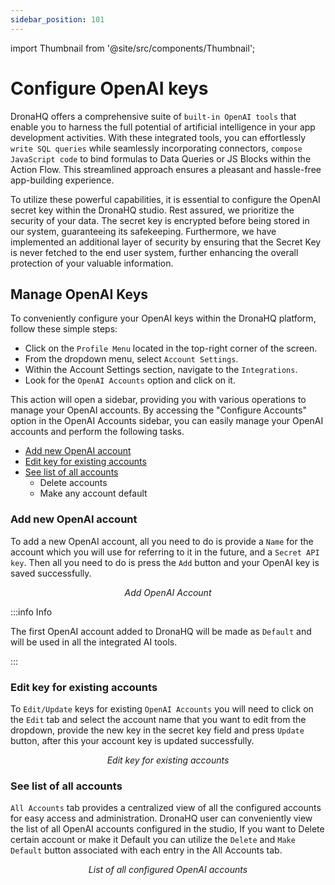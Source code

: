 ```yaml
---
sidebar_position: 101
---
```


import Thumbnail from '@site/src/components/Thumbnail';

# Configure OpenAI keys 

DronaHQ offers a comprehensive suite of `built-in OpenAI tools` that enable you to harness the full potential of artificial intelligence in your app development activities. With these integrated tools, you can effortlessly `write SQL queries` while seamlessly incorporating connectors, `compose JavaScript code` to bind formulas to Data Queries or JS Blocks within the Action Flow. This streamlined approach ensures a pleasant and hassle-free app-building experience.

To utilize these powerful capabilities, it is essential to configure the OpenAI secret key within the DronaHQ studio. Rest assured, we prioritize the security of your data. The secret key is encrypted before being stored in our system, guaranteeing its safekeeping. Furthermore, we have implemented an additional layer of security by ensuring that the Secret Key is never fetched to the end user system, further enhancing the overall protection of your valuable information.

## Manage OpenAI Keys


To conveniently configure your OpenAI keys within the DronaHQ platform, follow these simple steps:

- Click on the `Profile Menu` located in the top-right corner of the screen.
- From the dropdown menu, select `Account Settings`.
- Within the Account Settings section, navigate to the `Integrations`.
- Look for the `OpenAI Accounts` option and click on it.

This action will open a sidebar, providing you with various operations to manage your OpenAI accounts. By accessing the "Configure Accounts" option in the OpenAI Accounts sidebar, you can easily manage your OpenAI accounts and perform the following tasks.

- [Add new OpenAI account](./ai-configure-openai-keys.md/#add-new-openai-account)
- [Edit key for existing accounts](./ai-configure-openai-keys.md/#edit-key-for-existing-accounts)
- [See list of all accounts](./ai-configure-openai-keys.md/#see-list-of-all-accounts)
  - Delete accounts
  - Make any account default

### Add new OpenAI account

To add a new OpenAI account, all you need to do is provide a `Name` for the account which you will use for referring to it in the future, and a `Secret API key`. Then all you need to do is press the `Add` button and your OpenAI key is saved successfully.

<figure>
  <Thumbnail src="/img/dronahq-ai/configure-openai-keys/add-openai-account.png" alt="Add OpenAI Account" width='100%'/>
  <figcaption align = "center"><i>Add OpenAI Account</i></figcaption>
</figure>

:::info Info

The first OpenAI account added to DronaHQ will be made as `Default` and will be used in all the integrated AI tools.

:::

### Edit key for existing accounts

To `Edit/Update` keys for existing `OpenAI Accounts` you will need to click on the `Edit` tab and select the account name that you want to edit from the dropdown, provide the new key in the secret key field and press `Update` button, after this your account key is updated successfully.

<figure>
  <Thumbnail src="/img/dronahq-ai/configure-openai-keys/edit-key-for-existing-accounts.png" alt="Edit key for existing accounts" width='100%'/>
  <figcaption align = "center"><i>Edit key for existing accounts</i></figcaption>
</figure>

### See list of all accounts

`All Accounts` tab provides a centralized view of all the configured accounts for easy access and administration. DronaHQ user can conveniently view the list of all OpenAI accounts configured in the studio, If you want to Delete certain account or make it Default you can utilize the `Delete` and `Make Default` button associated with each entry in the All Accounts tab.

<figure>
  <Thumbnail src="/img/dronahq-ai/configure-openai-keys/list-all-accounts.png" alt="All configured OpenAI accounts list" width='100%'/>
  <figcaption align = "center"><i>List of all configured OpenAI accounts</i></figcaption>
</figure>